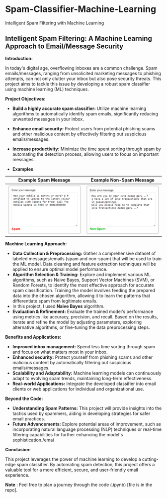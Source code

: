 # Spam-Classifier-Machine-Learning
Intelligent Spam Filtering with Machine Learning

## Intelligent Spam Filtering: A Machine Learning Approach to Email/Message Security

**Introduction:**

In today's digital age, overflowing inboxes are a common challenge. Spam emails/messages, ranging from unsolicited marketing messages to phishing attempts, can not only clutter your inbox but also pose security threats. This project aims to tackle this issue by developing a robust spam classifier using machine learning (ML) techniques.

**Project Objectives:**

* **Build a highly accurate spam classifier:** Utilize machine learning algorithms to automatically identify spam emails, significantly reducing unwanted messages in your inbox.
* **Enhance email security:** Protect users from potential phishing scams and other malicious content by effectively filtering out suspicious emails/messages.
* **Increase productivity:** Minimize the time spent sorting through spam by automating the detection process, allowing users to focus on important messages.

* **Examples**

| Example Spam Message | Example Non-Spam Message |
|---|---|
| ![Spam Email](spam.png) | ![Non-Spam Email](non-spam.png) |

**Machine Learning Approach:**

* **Data Collection & Preprocessing:** Gather a comprehensive dataset of labeled messages/emails (spam and non-spam) that will be used to train the ML model. Data cleaning and feature extraction techniques will be applied to ensure optimal model performance.
* **Algorithm Selection & Training:** Explore and implement various ML algorithms, such as Naive Bayes, Support Vector Machines (SVM), or Random Forests, to identify the most effective approach for accurate spam classification. Training the model involves feeding the prepared data into the chosen algorithm, allowing it to learn the patterns that differentiate spam from legitimate emails.
* In this project, I used **Naive Bayes** algorithm.
* **Evaluation & Refinement:** Evaluate the trained model's performance using metrics like accuracy, precision, and recall. Based on the results, iterate and refine the model by adjusting parameters, exploring alternative algorithms, or fine-tuning the data preprocessing steps.

**Benefits and Applications:**

* **Improved inbox management:** Spend less time sorting through spam and focus on what matters most in your inbox.
* **Enhanced security:** Protect yourself from phishing scams and other malicious content by automatically filtering out suspicious emails/messages.
* **Scalability and Adaptability:** Machine learning models can continuously adapt to evolving spam trends, maintaining long-term effectiveness.
* **Real-world Applications:** Integrate the developed classifier into email clients or web applications for individual and organizational use.

**Beyond the Code:**

* **Understanding Spam Patterns:** This project will provide insights into the tactics used by spammers, aiding in developing strategies for safer email practices.
* **Future Advancements:** Explore potential areas of improvement, such as incorporating natural language processing (NLP) techniques or real-time filtering capabilities for further enhancing the model's sophistication./emai

**Conclusion:**

This project leverages the power of machine learning to develop a cutting-edge spam classifier. By automating spam detection, this project offers a valuable tool for a more efficient, secure, and user-friendly email experience.


**Note** : Feel free to plan a journey through the code (.ipynb) [file is in the repo].
